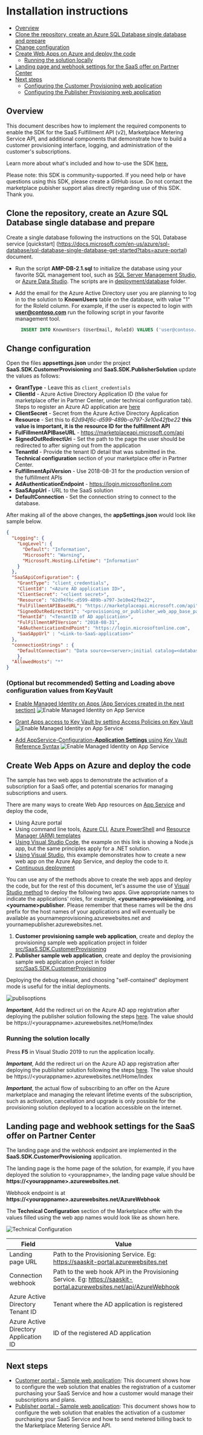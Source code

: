  # Installation instructions

  - [Overview](#overview)
  - [Clone the repository, create an Azure SQL Database single database and prepare](#clone-the-repository-create-an-azure-sql-database-single-database-and-prepare)
  - [Change configuration](#change-configuration)
  - [Create Web Apps on Azure and deploy the code](#create-web-apps-on-azure-and-deploy-the-code)
    - [Running the solution locally](#running-the-solution-locally)
  - [Landing page and webhook settings for the SaaS offer on Partner Center](#landing-page-and-webhook-settings-for-the-saas-offer-on-partner-center)
  - [Next steps](#next-steps)
    - [Configuring the Customer Provisioning web application](./Customer-Experience.md)
    - [Configuring the Publisher Provisioning web application](./Publisher-Experience.md)
## Overview

This document describes how to implement the required components to enable the SDK for the SaaS Fulfillment API (v2), Marketplace Metering Service API, and additional components that demonstrate how to build a customer provisioning interface, logging, and administration of the customer's subscriptions.

Learn more about what's included and how to-use the SDK [here.](https://github.com/Azure/Microsoft-commercial-marketplace-transactable-SaaS-offer-SDK/blob/master/README.md)

Please note: this SDK is community-supported. If you need help or have questions using this SDK, please create a GitHub issue. Do not contact the marketplace pubisher support alias directly regarding use of this SDK. Thank you.


## Clone the repository, create an Azure SQL Database single database and prepare
 Create a single database following the instructions on the SQL Database service [quickstart] (https://docs.microsoft.com/en-us/azure/sql-database/sql-database-single-database-get-started?tabs=azure-portal) document.

 - Run the script **AMP-DB-2.1.sql** to initialize the database using your favorite SQL management tool, such as [SQL Server Management Studio](https://docs.microsoft.com/en-us/sql/ssms/download-sql-server-management-studio-ssms?view=sql-server-ver15), or [Azure Data Studio](https://docs.microsoft.com/en-us/sql/azure-data-studio/download-azure-data-studio?view=sql-server-ver15). The scripts are in [deployment/database](../deployment/Database) folder.

 - Add the email for the Azure Active Directory user you are planning to log in to the solution to **KnownUsers** table on the database, with value "1" for the RoleId column. For example, if the user is expected to login with **user@contoso.com** run the following script in your favorite management tool.

    ``` sql
      INSERT INTO KnownUsers (UserEmail, RoleId) VALUES ('user@contoso.com', 1)
    ```

## Change configuration

Open the files **appsettings.json** under the project **SaaS.SDK.CustomerProvisioning** and **SaaS.SDK.PublisherSolution** update the values as follows:
- **GrantType** - Leave this as `client_credentials`
- **ClientId** - Azure Active Directory Application ID (the value for marketplace offer in Partner Center, under technical configuration tab). Steps to register an Azure AD application are [here](https://docs.microsoft.com/en-us/azure/marketplace/partner-center-portal/pc-saas-registration)
- **ClientSecret** - Secret from the Azure Active Directory Application
- **Resource** - Set this to *62d94f6c-d599-489b-a797-3e10e42fbe22* **this value is important, it is the resource ID for the fulfillment API**
- **FulFillmentAPIBaseURL** - https://marketplaceapi.microsoft.com/api
- **SignedOutRedirectUri** - Set the path to the page the user should be redirected to after signing out from the application
- **TenantId** - Provide the tenant ID detail that was submitted in the. **Technical configuration** section of your marketplace offer in Partner Center.
- **FulfillmentApiVersion** - Use 2018-08-31 for the production version of the fulfillment APIs
- **AdAuthenticationEndpoint** - https://login.microsoftonline.com
- **SaaSAppUrl** - URL to the SaaS solution 
- **DefaultConnection** - Set the connection string to connect to the database.     

After making all of the above changes, the **appSettings.json** would look like sample below.

```json
{
  "Logging": {
    "LogLevel": {
      "Default": "Information",
      "Microsoft": "Warning",
      "Microsoft.Hosting.Lifetime": "Information"
    }
  },
  "SaaSApiConfiguration": {
    "GrantType": "client_credentials",
    "ClientId": "<Azure AD application ID>",
    "ClientSecret": "<client secret>",
    "Resource": "62d94f6c-d599-489b-a797-3e10e42fbe22",
    "FulFillmentAPIBaseURL": "https://marketplaceapi.microsoft.com/api",
    "SignedOutRedirectUri": "<provisioning_or_publisher_web_app_base_path>/Home/Index",
    "TenantId": "<TenantID of AD application>",
    "FulFillmentAPIVersion": "2018-08-31",
    "AdAuthenticationEndPoint": "https://login.microsoftonline.com",
    "SaaSAppUrl" : "<Link-to-SaaS-application>"
  },
  "connectionStrings" : {
    "DefaultConnection": "Data source=<server>;initial catalog=<database>;user id=<username>;password=<password>"
    },
  "AllowedHosts": "*"
}
```

### (Optional but recommended) Setting and Loading above configuration values from KeyVault 
- [Enable Managed Identity on Apps (App Services created in the next section)](https://docs.microsoft.com/en-us/azure/app-service/app-service-key-vault-references)
![Enable Managed Identity on App Service](./images/keyvault-add-managed-identity.png)

- [Grant Apps access to Key Vault by setting Access Policies on Key Vault](https://docs.microsoft.com/en-us/azure/app-service/app-service-key-vault-references#granting-your-app-access-to-key-vault)
![Enable Managed Identity on App Service](./images/keyvault-add-accesspolicies.png)

- [Add AppService-Configuration-**Application Settings** using Key Vault Reference Syntax](https://docs.microsoft.com/en-us/azure/app-service/app-service-key-vault-references#reference-syntax)
![Enable Managed Identity on App Service](./images/keyvault-add-appsetting.png)


## Create Web Apps on Azure and deploy the code

The sample has two web apps to demonstrate the activation of a subscription for a SaaS offer, and potential scenarios for managing subscriptions and users. 

There are many ways to create Web App resources on [App Service](https://docs.microsoft.com/en-us/azure/app-service/) and deploy the code,
- Using Azure portal
- Using command line tools, [Azure CLI](https://docs.microsoft.com/en-us/azure/app-service/samples-cli), [Azure PowerShell](https://docs.microsoft.com/en-us/azure/app-service/samples-powershell) and [Resource Manager (ARM) templates](https://docs.microsoft.com/en-us/azure/app-service/samples-resource-manager-templates)
- [Using Visual Studio Code](https://docs.microsoft.com/en-us/azure/app-service/app-service-web-get-started-nodejs#deploy-the-app-to-azure), the example on this link is showing a Node.js app, but the same principles apply for a .NET solution.
- [Using Visual Studio](https://docs.microsoft.com/en-us/azure/app-service/app-service-web-get-started-dotnet#publish-your-web-app), this example demonstrates how to create a new web app on the Azure App Service, and deploy the code to it. 
- [Continuous deployment](https://docs.microsoft.com/en-us/azure/app-service/deploy-continuous-deployment)

You can use any of the methods above to create the web apps and deploy the code, but for the rest of this document, let's assume the use of [Visual Studio method](https://docs.microsoft.com/en-us/azure/app-service/app-service-web-get-started-dotnet#publish-your-web-app) to deploy the following two apps. Give appropriate names to indicate the applications' roles, for example, **\<yourname\>provisioning**, and **\<yourname\>publisher**. Please remember that these names will be the dns prefix for the host names of your applications and will eventually be available as yournameprovisioning.azurewebsites.net and yournamepublisher.azurewebsites.net.
1. **Customer provisioning sample web application**, create and deploy the provisioning sample web application project in folder [src/SaaS.SDK.CustomerProvisioning](../src/SaaS.SDK.CustomerProvisioning)
1. **Publisher sample web application**, create and deploy the provisioning sample web application project in folder [src/SaaS.SDK.CustomerProvisioning](../src/SaaS.SDK.PublisherSolution)

Deploying the debug release, and choosing "self-contained" deployment mode is useful for the initial deployments.

![publisoptions](./images/VSPublish.png)

**_Important_**, Add the redirect uri on the Azure AD app registration after deploying the publisher solution following the steps [here](https://docs.microsoft.com/en-us/azure/active-directory/develop/quickstart-configure-app-access-web-apis#add-redirect-uris-to-your-application). The value should be https://\<yourappname\>.azurewebsites.net/Home/Index

### Running the solution locally   

Press **F5** in Visual Studio 2019 to run the application locally.

**_Important_**, Add the redirect uri on the Azure AD app registration after deploying the publisher solution following the steps [here](https://docs.microsoft.com/en-us/azure/active-directory/develop/quickstart-configure-app-access-web-apis#add-redirect-uris-to-your-application). The value should be https://\<yourappname\>.azurewebsites.net/Home/Index

**_Important_**, the actual flow of subscribing to an offer on the Azure marketplace and managing the relevant lifetime events of the subscription, such as activation, cancellation and upgrade is only possible for the provisioning solution deployed to a location accessible on the internet.

## Landing page and webhook settings for the SaaS offer on Partner Center

The landing page and the webhook endpoint are implemented in the **SaaS.SDK.CustomerProvisioning** application. 

The landing page is the home page of the solution, for example, if you have deployed the solution to \<yourappname\>, the landing page value should be **https://\<yourappname\>.azurewebsites.net**.

Webhook endpoint is at **https://\<yourappname\>.azurewebsites.net/AzureWebhook**

The **Technical Configuration** section of the Marketplace offer with the values filled using the web app names would look like as shown here.

![Technical Configuration](./images/offer-technical-configuration.png)

|Field | Value |
|--|--|
|Landing page URL | Path to the Provisioning Service. Eg: https://saaskit-portal.azurewebsites.net
|Connection webhook | Path to the web hook API in the Provisioning Service. Eg: https://saaskit-portal.azurewebsites.net/api/AzureWebhook
|Azure Active Directory Tenant ID | Tenant where the AD application is registered
|Azure Active Directory Application ID | ID of the registered AD application

## Next steps

* [Customer portal - Sample web application](./Customer-Experience.md): This document shows how to configure the web solution that enables the registration of a customer purchasing your SaaS Service and how a customer would manage their subscriptions and plans.
* [Publisher portal - Sample web application](./Publisher-Experience.md): This document shows how to configure the web solution that enables the activation of a customer purchasing your SaaS Service and how to send metered billing back to the Marketplace Metering Service API.
